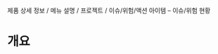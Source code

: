 <!--breadcrumb:제품 상세 정보 / 메뉴 설명 / 프로젝트 / 이슈/위험/액션 아이템 – 이슈/위험 현황--><span class="md-breadcrumb">제품 상세 정보 / 메뉴 설명 / 프로젝트 / 이슈/위험/액션 아이템 – 이슈/위험 현황</span>
# 개요
